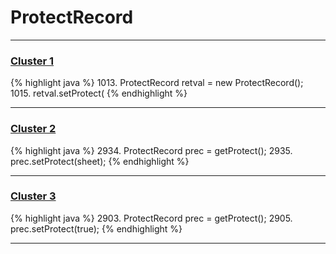 # ProtectRecord

***

### [Cluster 1](./1)
{% highlight java %}
1013. ProtectRecord retval = new ProtectRecord();
1015. retval.setProtect(
{% endhighlight %}

***

### [Cluster 2](./2)
{% highlight java %}
2934. ProtectRecord prec = getProtect();
2935. prec.setProtect(sheet);
{% endhighlight %}

***

### [Cluster 3](./3)
{% highlight java %}
2903. ProtectRecord prec = getProtect();
2905. prec.setProtect(true);
{% endhighlight %}

***

